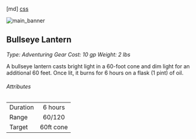[md]
[css](-OCVFMyYfsylqoZPiW6l)

![main_banner](https://raw.githubusercontent.com/Tougher-Together-Gaming/default-game-assets/refs/heads/main/character-sheets/light-sources/images/bullseye-lantern-portrait.png)

## Bullseye Lantern

*Type: Adventuring Gear Cost: 10 gp Weight: 2 lbs*

A bullseye lantern casts bright light in a 60-foot cone and dim light for an additional 60 feet. Once lit, it burns for 6 hours on a flask (1 pint) of oil.

###### Attributes

| | |
| :--- | :---: |
| Duration | 6 hours |
| Range | 60/120 |
| Target | 60ft cone |


